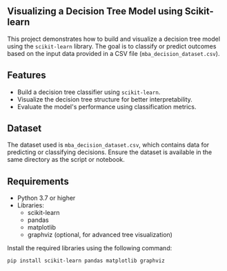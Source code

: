## Visualizing a Decision Tree Model using Scikit-learn
This project demonstrates how to build and visualize a decision tree model using the `scikit-learn` library. The goal is to classify or predict outcomes based on the input data provided in a CSV file (`mba_decision_dataset.csv`).

## Features
- Build a decision tree classifier using `scikit-learn`.
- Visualize the decision tree structure for better interpretability.
- Evaluate the model's performance using classification metrics.

## Dataset
The dataset used is `mba_decision_dataset.csv`, which contains data for predicting or classifying decisions. Ensure the dataset is available in the same directory as the script or notebook.

## Requirements
- Python 3.7 or higher
- Libraries:
  - scikit-learn
  - pandas
  - matplotlib
  - graphviz (optional, for advanced tree visualization)

Install the required libraries using the following command:
```bash
pip install scikit-learn pandas matplotlib graphviz
```

